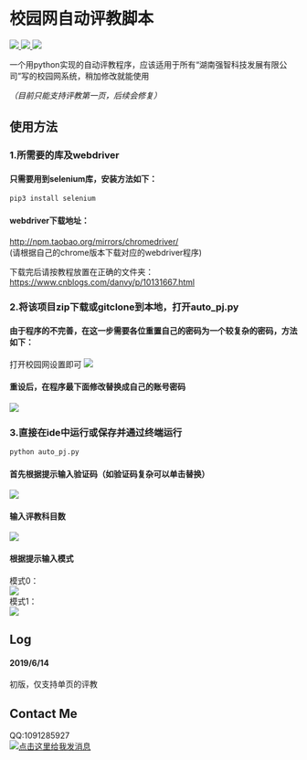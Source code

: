 # 校园网自动评教脚本

<p align="left">
    <a href="">
        <img src="https://img.shields.io/badge/状态-持续更新中-brightgreen.svg">
        </a>
    <a href="https://github.com/python/cpython">
        <img src="https://img.shields.io/badge/Python-3.7-blue.svg">
        </a>
    <a href="https://github.com/alexischiang/myWeiboSpider/stargazers">
        <img src="https://img.shields.io/github/stars/alexischiang/auto_pingjiao.svg?logo=github">
        </a>
</p>

一个用python实现的自动评教程序，应该适用于所有“湖南强智科技发展有限公司”写的校园网系统，稍加修改就能使用

*（目前只能支持评教第一页，后续会修复）*

## 使用方法
### 1.所需要的库及webdriver
#### 只需要用到selenium库，安装方法如下：
```bash
pip3 install selenium
```
#### webdriver下载地址：
http://npm.taobao.org/mirrors/chromedriver/
<br>(请根据自己的chrome版本下载对应的webdriver程序)

下载完后请按教程放置在正确的文件夹：<br>
https://www.cnblogs.com/danvy/p/10131667.html

### 2.将该项目zip下载或gitclone到本地，打开auto_pj.py
#### 由于程序的不完善，在这一步需要各位重置自己的密码为一个较复杂的密码，方法如下：
打开校园网设置即可
![](https://i.loli.net/2019/06/14/5d03a9766145e91953.png)
#### 重设后，在程序最下面修改替换成自己的账号密码
![](https://i.loli.net/2019/06/14/5d03a953bfc6194185.png)

### 3.直接在ide中运行或保存并通过终端运行
```bash
python auto_pj.py
```
#### 首先根据提示输入验证码（如验证码复杂可以单击替换）
![](https://i.loli.net/2019/06/14/5d03a962d1caf34485.png)
#### 输入评教科目数
![](http://kan.027cgb.com/623423/Inkednum_LI.jpg)
#### 根据提示输入模式
模式0：<br>
![](http://kan.027cgb.com/623423/mode0.PNG)<br>
模式1：<br>
![](http://kan.027cgb.com/623423/mode1.PNG)

## Log
#### 2019/6/14
初版，仅支持单页的评教

## Contact Me
QQ:1091285927<br>
<a target="_blank" href="http://wpa.qq.com/msgrd?v=3&uin=&site=qq&menu=yes"><img border="0" src="http://wpa.qq.com/pa?p=2::52" alt="点击这里给我发消息" title="点击这里给我发消息"/></a>
